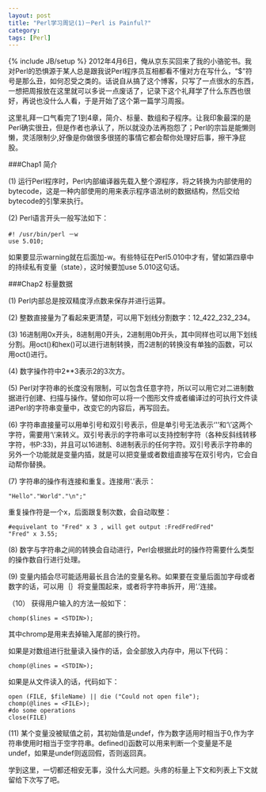 ```yaml
---
layout: post
title: "Perl学习周记(1)－Perl is Painful?"
category: 
tags: [Perl]
---
```

{% include JB/setup %}
2012年4月6日，俺从京东买回来了我的小骆驼书。我对Perl的恐惧源于某人总是跟我说Perl程序员互相都看不懂对方在写什么，“$”符号是那么丑，如何忍受之类的。话说自从搞了这个博客，只写了一点很水的东西，一想把周报放在这里就可以多说一点废话了，记录下这个礼拜学了什么东西也很好，再说也没什么人看，于是开始了这个第一篇学习周报。

这里礼拜一口气看完了1到4章，简介、标量、数组和子程序。让我印象最深的是Perl确实很丑，但是作者也承认了，所以就没办法再抱怨了；Perl的宗旨是能懒则懒，灵活限制少,好像是你做很多很搓的事情它都会帮你处理好后事，擦干净屁股。

###Chap1 简介

(1) 运行Perl程序时，Perl内部编译器先载入整个源程序，将之转换为内部使用的bytecode，这是一种内部使用的用来表示程序语法树的数据结构，然后交给bytecode的引擎来执行。 

(2) Perl语言开头一般写法如下：
	
	#! /usr/bin/perl －w
	use 5.010;

  如果要显示warning就在后面加-w。有些特征在Perl5.010中才有，譬如第四章中的持续私有变量（state），这时候要加use 5.010这句话。
 
###Chap2 标量数据

(1) Perl内部总是按双精度浮点数来保存并进行运算。 

(2) 整数直接量为了看起来更清楚，可以用下划线分割数字：12_422_232_234。

(3) 16进制用0x开头，8进制用0开头，2进制用0b开头，其中同样也可以用下划线分割。用oct()和hex()可以进行进制转换，而2进制的转换没有单独的函数，可以用oct()进行。

(4) 数字操作符中2\*\*3表示2的3次方。

(5) Perl对字符串的长度没有限制，可以包含任意字符，所以可以用它对二进制数据进行创建、扫描与操作。譬如你可以将一个图形文件或者编译过的可执行文件读进Perl的字符串变量中，改变它的内容后，再写回去。

(6) 字符串直接量可以用单引号和双引号表示，但是单引号无法表示‘'’和‘\’这两个字符，需要用‘\’来转义。双引号表示的字符串可以支持控制字符（各种反斜线转移字符，书P:33)，并且可以16进制、8进制表示的任何字符。双引号表示字符串的另外一个功能就是变量内插，就是可以把变量或者数组直接写在双引号内，它会自动帮你替换。

(7) 字符串的操作有连接和重复。连接用‘.’表示：

	"Hello"."World"."\n";"

重复操作符是一个x，后面跟复制次数，会自动取整：

	#equivelant to "Fred" x 3 , will get output :FredFredFred"
	"Fred" x 3.55;

(8) 数字与字符串之间的转换会自动进行，Perl会根据此时的操作符需要什么类型的操作数自行进行处理。

(9) 变量内插会尽可能适用最长且合法的变量名称。如果要在变量后面加字母或者数字的话，可以用｛｝将变量围起来，或者将字符串拆开，用‘.’连接。

（10） 获得用户输入的方法一般如下：
	
	chomp($lines = <STDIN>);

其中chromp是用来去掉输入尾部的换行符。

如果是对数组进行批量读入操作的话，会全部放入内存中，用以下代码：

	chomp(@lines = <STDIN>);

如果是从文件读入的话，代码如下：
	
	open (FILE, $fileName) || die ("Could not open file"); 
	chomp(@lines = <FILE>);
	#do some operations
	close(FILE)


(11) 某个变量没被赋值之前，其初始值是undef，作为数字适用时相当于0,作为字符串使用时相当于空字符串。defined()函数可以用来判断一个变量是不是undef，如果是undef则返回假，否则返回真。

学到这里，一切都还相安无事，没什么大问题。头疼的标量上下文和列表上下文就留给下次写了吧。







